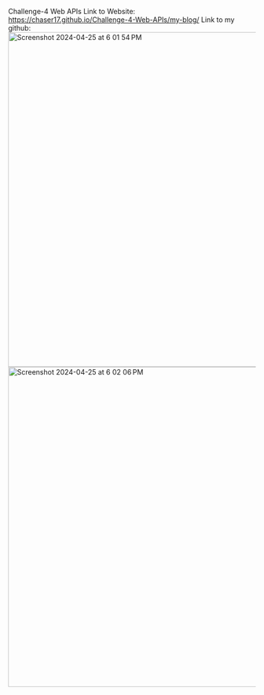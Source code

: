 Challenge-4 Web APIs
Link to Website: https://chaser17.github.io/Challenge-4-Web-APIs/my-blog/
Link to my github: 
<img width="682" alt="Screenshot 2024-04-25 at 6 01 54 PM" src="https://github.com/ChaseR17/Challenge-4-Web-APIs/assets/164225533/67208132-3d93-4fee-85c0-b40f63ca6631">
<img width="652" alt="Screenshot 2024-04-25 at 6 02 06 PM" src="https://github.com/ChaseR17/Challenge-4-Web-APIs/assets/164225533/5fab44d5-13d9-4079-a0e6-74c774f94c5c">
